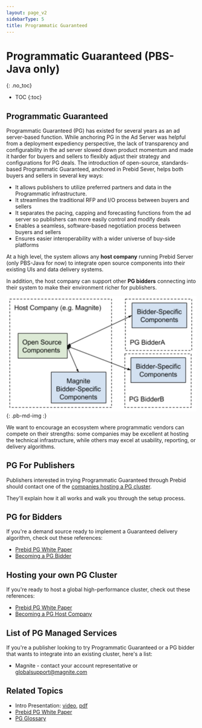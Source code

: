 ```yaml
---
layout: page_v2
sidebarType: 5
title: Programmatic Guaranteed
---
```


# Programmatic Guaranteed (PBS-Java only)
{: .no_toc}

* TOC
{:toc}

## Programmatic Guaranteed

Programmatic Guaranteed (PG) has existed for several years as an ad server-based function.
While anchoring PG in the Ad Server was helpful from a deployment expediency perspective,
the lack of transparency and configurability in the ad server slowed down product momentum
and made it harder for buyers and sellers to flexibly adjust their strategy and
configurations for PG deals. The introduction of open-source, standards-based
Programmatic Guaranteed, anchored in Prebid Sever, helps both buyers and sellers in
several key ways:

- It allows publishers to utilize preferred partners and data in the Programmatic infrastructure.
- It streamlines the traditional RFP and I/O process between buyers and sellers
- It separates the pacing, capping and forecasting functions from the ad server so publishers can more easily control and modify deals
- Enables a seamless, software-based negotiation process between buyers and sellers
- Ensures easier interoperability with a wider universe of buy-side platforms

At a high level, the system allows any **host company** running Prebid Server (only PBS-Java for now) to integrate open source components into their existing UIs and data delivery systems.

In addition, the host company can support other **PG bidders** connecting into their system to make their environment richer for publishers.

![PG High Level Framework](/assets/images/prebid-server/pg/pg-arch-1.png){: .pb-md-img :}

We want to encourage an ecosystem where programmatic vendors can compete on their strengths: some companies may be excellent at hosting the technical infrastructure, while others may excel at usability, reporting, or delivery algorithms.


## PG For Publishers

Publishers interested in trying Programmatic Guaranteed through Prebid should
contact one of the [companies hosting a PG cluster](/prebid-server/features/pg/pbs-pg-idx.html#list-of-pg-managed-services).

They'll explain how it all works and walk you through the setup process.

## PG for Bidders

If you're a demand source ready to implement a Guaranteed delivery algorithm, check out these references:

- [Prebid PG White Paper](https://files.prebid.org/pg/Prebid_Programmatic_Guaranteed_White_Paper.pdf)
- [Becoming a PG Bidder](/prebid-server/features/pg/pbs-pg-bidder.html)

## Hosting your own PG Cluster

If you're ready to host a global high-performance cluster, check out these references:

- [Prebid PG White Paper](https://files.prebid.org/pg/Prebid_Programmatic_Guaranteed_White_Paper.pdf)
- [Becoming a PG Host Company](/prebid-server/features/pg/pbs-pg-host.html)


## List of PG Managed Services

If you're a publisher looking to try Programmatic Guaranteed or a PG bidder that wants to integrate into an existing cluster, here's a list:

- Magnite - contact your account representative or globalsupport@magnite.com

## Related Topics

- Intro Presentation: [video](https://files.prebid.org/pg/PG_in_Prebid.mp4), [pdf](https://files.prebid.org/pg/PG_in_Prebid_Overview.pdf)
- [Prebid PG White Paper](https://files.prebid.org/pg/Prebid_Programmatic_Guaranteed_White_Paper.pdf)
- [PG Glossary](/prebid-server/features/pg/pbs-pg-glossary.html)
